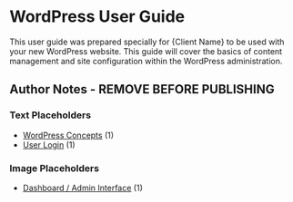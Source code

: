 # WordPress User Guide

This user guide was prepared specially for {Client Name} to be used with your new WordPress website. This guide will cover the basics of content management and site configuration within the WordPress administration.

## Author Notes - **REMOVE BEFORE PUBLISHING**

### Text Placeholders

* [WordPress Concepts](wordpress_concepts.md) (1)
* [User Login](user_login.md) (1)

### Image Placeholders

* [Dashboard / Admin Interface](admin_interface.md) (1)